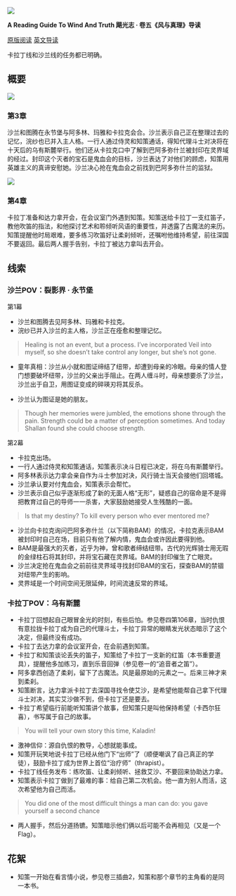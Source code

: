 ![](https://reactormag.com/wp-content/uploads/2024/07/Wind-and-Truth-series-header-simplified-1100x550.png)

**A Reading Guide To Wind And Truth
飓光志 · 卷五《风与真理》导读**

[原版阅读](https://reactormag.com/read-wind-and-truth-by-brandon-sanderson-chapters-3-and-4/)
[英文导读](https://reactormag.com/wind-and-truth-read-along-discussion-chapters-3-and-4-2/)

卡拉丁线和沙兰线的任务都已明确。

## 概要

![](https://reactormag.com/wp-content/uploads/2024/08/Wind-and-Truth-Chapter-Arch-Chapter-3-1100x618.png)

### 第3章

沙兰和图腾在永节堡与阿多林、玛雅和卡拉克会合。沙兰表示自己正在整理过去的记忆，浣纱也已并入主人格。一行人通过侍灵和知策通话，得知代理斗士对决将在十天后的乌有斯麓举行。他们还从卡拉克口中了解到巴阿多弥什兰被封印在灵界域的经过。封印这个灭者的宝石是鬼血会的目标，沙兰表达了对他们的顾虑，知策用英雄主义的真谛安慰她。沙兰决心抢在鬼血会之前找到巴阿多弥什兰的监狱。

![](https://reactormag.com/wp-content/uploads/2024/08/Wind-and-Truth-Chapter-Arch-Chapter-4-1100x623.png)

### 第4章

卡拉丁准备和达力拿开会，在会议室门外遇到知策。知策送给卡拉丁一支红笛子，教他吹笛的指法，和他探讨艺术和聆倾听风语的重要性，并透露了古魔法的来历。知策提醒他时局艰难，要多练习吹笛好让柔刹倾听，还嘱咐他维持希望，前往深国不要返回。最后两人握手告别，卡拉丁被达力拿叫去开会。

## 线索

### 沙兰POV：裂影界 · 永节堡

第1幕
- 沙兰和图腾去见阿多林、玛雅和卡拉克。
- 浣纱已并入沙兰的主人格，沙兰正在痊愈和整理记忆。
> Healing is not an event, but a process. I’ve incorporated Veil into myself, so she doesn’t take control any longer, but she’s not gone.

- 童年真相：沙兰从小就和图证缔结了纽带，却遭到母亲的冷眼。母亲的情人登门想要破坏纽带，沙兰的父亲出手阻止。在两人缠斗时，母亲想要杀了沙兰，沙兰出于自卫，用图证变成的碎瑛刃将其反杀。

- 沙兰认为图证是她的朋友。
> Though her memories were jumbled, the emotions shone through the pain. Strength could be a matter of perception sometimes. And today Shallan found she could choose strength.

第2幕
- 卡拉克出场。
- 一行人通过侍灵和知策通话，知策表示决斗日程已决定，将在乌有斯麓举行。
- 阿多林表示达力拿会亲自作为斗士参加对决，风行骑士当天会接他们回塔城。
- 沙兰承认要对付鬼血会，知策表示会帮忙。
- 沙兰表示自己似乎逐渐形成了新的无面人格“无形”，疑惑自己的宿命是不是得把教育过自己的导师一一杀害，大家鼓励她接受人生残酷的一面。
>Is that my destiny? To kill every person who ever mentored me?

- 沙兰向卡拉克询问巴阿多弥什兰（以下简称BAM）的情况，卡拉克表示BAM被封印时自己在场，目前只有他了解内情，鬼血会或许因此要得到他。
- BAM是最强大的灭者，近乎为神，曾和歌者缔结纽带。古代的光辉骑士用无瑕的金绿柱石将其封印，并将宝石藏在灵界域。BAM的封印催生了亡眼灵。
- 沙兰决定抢在鬼血会之前前往灵界域寻找封印BAM的宝石，探查BAM的禁锢对纽带产生的影响。
- 灵界域是一个时间空间无限延伸，时间流速反常的界域。

### 卡拉丁POV：乌有斯麓

- 卡拉丁回想起自己眼冒金光的时刻，有些后怕。参见卷四第106章，当时仇恨有意拉拢卡拉丁成为自己的代理斗士，卡拉丁异常的眼睛发光状态暗示了这个决定，但最终没有成功。
- 卡拉丁去达力拿的会议室开会，在会前遇到知策。
- 卡拉丁和知策谈论丢失的笛子，知策给了卡拉丁一支新的红笛（本书重要道具），提醒他多加练习，直到乐音回弹（参见卷一的“追音者之笛”）。
- 阿多拿西创造了柔刹，留下了古魔法。风是最原始的元素之一。后来三神才来到柔刹。
- 知策断言，达力拿派卡拉丁去深国寻找令使艾沙，是希望他能帮自己拿下代理斗士对决，其实艾沙做不到，但卡拉丁还是要去。
- 卡拉丁希望临行前能听知策讲个故事，但知策只是叫他保持希望（卡西尔狂喜），书写属于自己的故事。
> You will tell your own story this time, Kaladin!

- 激神信仰：源自仇恨的教导，心想就能事成。
- 知策开玩笑地说卡拉丁已经从他门下“出师”了（顺便嘲讽了自己真正的学徒），鼓励卡拉丁成为世界上首位“治疗师”（thrapist）。
- 卡拉丁线任务发布：练吹笛、让柔刹倾听、拯救艾沙、不要回来协助达力拿。
- 知策表示卡拉丁做到了最难的事：给自己第二次机会。他一直为别人而活，这次希望他为自己而活。
> You did one of the most difficult things a man can do: you gave yourself a second chance

- 两人握手，然后分道扬镳。知策暗示他们俩以后可能不会再相见（又是一个Flag）。

## 花絮
- 知策一开始在看言情小说，参见卷三插曲2，知策和那个章节的主角看的是同一本书。